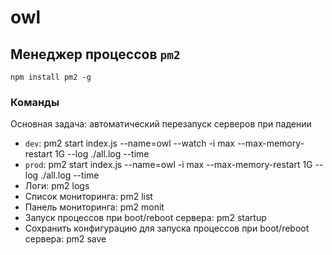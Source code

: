 # owl

## Менеджер процессов `pm2`
`npm install pm2 -g`
### Команды
Основная задача: автоматический перезапуск серверов при падении 
- `dev`: pm2 start index.js --name=owl --watch -i max --max-memory-restart 1G --log ./all.log --time
- `prod`: pm2 start index.js --name=owl -i max --max-memory-restart 1G --log ./all.log --time
- Логи: pm2 logs
- Список мониторинга: pm2 list
- Панель мониторинга: pm2 monit
- Запуск процессов при boot/reboot сервера: pm2 startup
- Сохранить конфигурацию для запуска процессов при boot/reboot сервера: pm2 save
